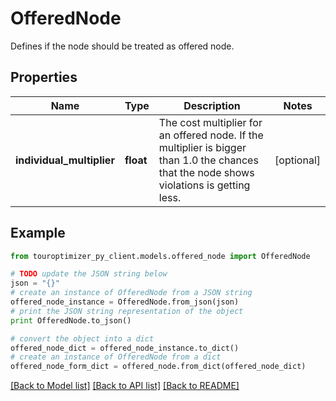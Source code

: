 # OfferedNode

Defines if the node should be treated as offered node.

## Properties

Name | Type | Description | Notes
------------ | ------------- | ------------- | -------------
**individual_multiplier** | **float** | The cost multiplier for an offered node. If the multiplier is bigger than 1.0 the chances that the node shows violations is getting less. | [optional] 

## Example

```python
from touroptimizer_py_client.models.offered_node import OfferedNode

# TODO update the JSON string below
json = "{}"
# create an instance of OfferedNode from a JSON string
offered_node_instance = OfferedNode.from_json(json)
# print the JSON string representation of the object
print OfferedNode.to_json()

# convert the object into a dict
offered_node_dict = offered_node_instance.to_dict()
# create an instance of OfferedNode from a dict
offered_node_form_dict = offered_node.from_dict(offered_node_dict)
```
[[Back to Model list]](../README.md#documentation-for-models) [[Back to API list]](../README.md#documentation-for-api-endpoints) [[Back to README]](../README.md)


